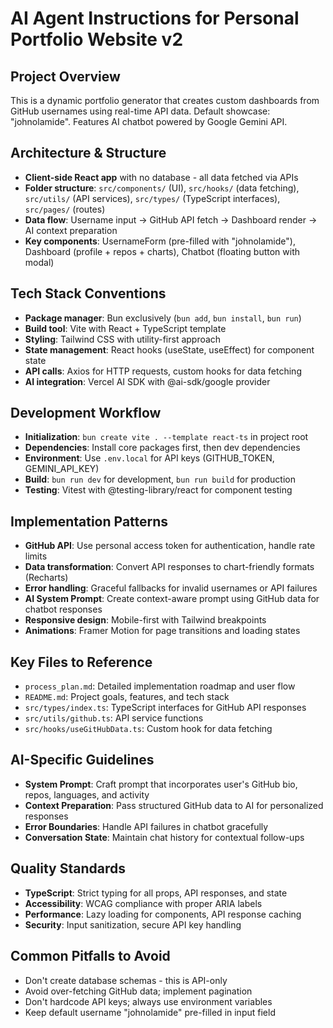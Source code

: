 # AI Agent Instructions for Personal Portfolio Website v2

## Project Overview
This is a dynamic portfolio generator that creates custom dashboards from GitHub usernames using real-time API data. Default showcase: "johnolamide". Features AI chatbot powered by Google Gemini API.

## Architecture & Structure
- **Client-side React app** with no database - all data fetched via APIs
- **Folder structure**: `src/components/` (UI), `src/hooks/` (data fetching), `src/utils/` (API services), `src/types/` (TypeScript interfaces), `src/pages/` (routes)
- **Data flow**: Username input → GitHub API fetch → Dashboard render → AI context preparation
- **Key components**: UsernameForm (pre-filled with "johnolamide"), Dashboard (profile + repos + charts), Chatbot (floating button with modal)

## Tech Stack Conventions
- **Package manager**: Bun exclusively (`bun add`, `bun install`, `bun run`)
- **Build tool**: Vite with React + TypeScript template
- **Styling**: Tailwind CSS with utility-first approach
- **State management**: React hooks (useState, useEffect) for component state
- **API calls**: Axios for HTTP requests, custom hooks for data fetching
- **AI integration**: Vercel AI SDK with @ai-sdk/google provider

## Development Workflow
- **Initialization**: `bun create vite . --template react-ts` in project root
- **Dependencies**: Install core packages first, then dev dependencies
- **Environment**: Use `.env.local` for API keys (GITHUB_TOKEN, GEMINI_API_KEY)
- **Build**: `bun run dev` for development, `bun run build` for production
- **Testing**: Vitest with @testing-library/react for component testing

## Implementation Patterns
- **GitHub API**: Use personal access token for authentication, handle rate limits
- **Data transformation**: Convert API responses to chart-friendly formats (Recharts)
- **Error handling**: Graceful fallbacks for invalid usernames or API failures
- **AI System Prompt**: Create context-aware prompt using GitHub data for chatbot responses
- **Responsive design**: Mobile-first with Tailwind breakpoints
- **Animations**: Framer Motion for page transitions and loading states

## Key Files to Reference
- `process_plan.md`: Detailed implementation roadmap and user flow
- `README.md`: Project goals, features, and tech stack
- `src/types/index.ts`: TypeScript interfaces for GitHub API responses
- `src/utils/github.ts`: API service functions
- `src/hooks/useGitHubData.ts`: Custom hook for data fetching

## AI-Specific Guidelines
- **System Prompt**: Craft prompt that incorporates user's GitHub bio, repos, languages, and activity
- **Context Preparation**: Pass structured GitHub data to AI for personalized responses
- **Error Boundaries**: Handle API failures in chatbot gracefully
- **Conversation State**: Maintain chat history for contextual follow-ups

## Quality Standards
- **TypeScript**: Strict typing for all props, API responses, and state
- **Accessibility**: WCAG compliance with proper ARIA labels
- **Performance**: Lazy loading for components, API response caching
- **Security**: Input sanitization, secure API key handling

## Common Pitfalls to Avoid
- Don't create database schemas - this is API-only
- Avoid over-fetching GitHub data; implement pagination
- Don't hardcode API keys; always use environment variables
- Keep default username "johnolamide" pre-filled in input field